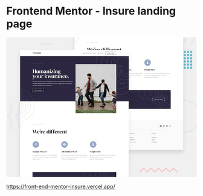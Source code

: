 # Frontend Mentor - Insure landing page

![Design preview for the Insure landing page coding challenge](./design/desktop-preview.jpg)


https://front-end-mentor-insure.vercel.app/
